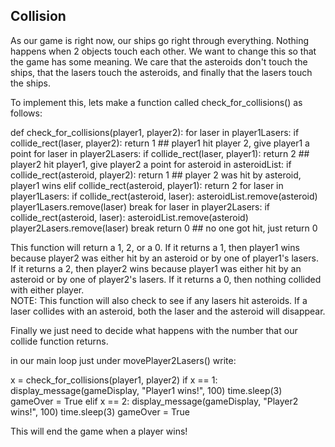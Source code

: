 Collision
---------

As our game is right now, our ships go right through everything.  Nothing happens when 2 objects touch each other.  We want to change this so that the game has some meaning.  We care that the asteroids don't touch the ships, that the lasers touch the asteroids, and finally that the lasers touch the ships.

To implement this, lets make a function called check_for_collisions() as follows:

def check_for_collisions(player1, player2):
    for laser in player1Lasers:
        if collide_rect(laser, player2):
            return 1        ## player1 hit player 2, give player1 a point
    for laser in player2Lasers:
        if collide_rect(laser, player1):
            return 2        ## player2 hit player1, give player2 a point
    for asteroid in asteroidList:
        if collide_rect(asteroid, player2):
            return 1        ## player 2 was hit by asteroid, player1 wins
        elif collide_rect(asteroid, player1):
            return 2 
        for laser in player1Lasers:
            if collide_rect(asteroid, laser):
                asteroidList.remove(asteroid)
                player1Lasers.remove(laser)
                break
        for laser in player2Lasers:
            if collide_rect(asteroid, laser):
                asteroidList.remove(asteroid)
                player2Lasers.remove(laser)
                break
    return 0                ## no one got hit, just return 0


This function will return a 1, 2, or a 0.  If it returns a 1, then player1 wins because player2 was either hit by an asteroid or by one of player1's lasers.  If it returns a 2, then player2 wins because player1 was either hit by an asteroid or by one of player2's lasers.  If it returns a 0, then nothing collided with either player.  
NOTE: This function will also check to see if any lasers hit asteroids.  If a laser collides with an asteroid, both the laser and the asteroid will disappear.  

Finally we just need to decide what happens with the number that our collide function returns.

in our main loop just under movePlayer2Lasers() write:

x = check_for_collisions(player1, player2)
if x == 1:
    display_message(gameDisplay, "Player1 wins!", 100)
    time.sleep(3)
    gameOver = True
elif x == 2:
    display_message(gameDisplay, "Player2 wins!", 100)
    time.sleep(3)
    gameOver = True


This will end the game when a player wins!